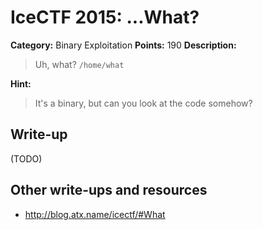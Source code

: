 # IceCTF 2015: ...What?

**Category:** Binary Exploitation
**Points:** 190
**Description:** 

> Uh, what? <code>/home/what</code>

**Hint:**

> It's a binary, but can you look at the code somehow?

## Write-up

(TODO)

## Other write-ups and resources

* <http://blog.atx.name/icectf/#What>

